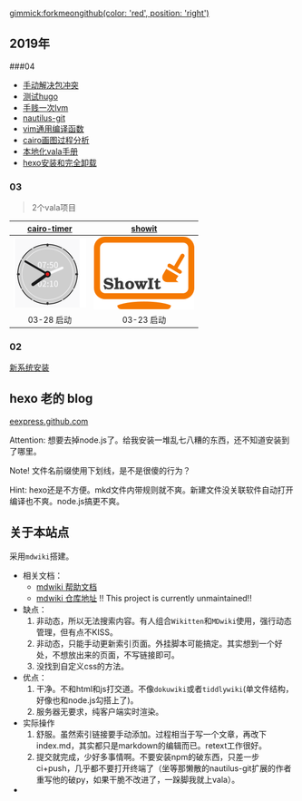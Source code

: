 [gimmick:forkmeongithub(color: 'red', position: 'right')](https://github.com/eexpress/wiki)

## 2019年

###04
- [手动解决包冲突](blog/2019-04-09-包冲突导致游戏不运行.md)
- [测试hugo](blog/2019-04-08-测试hugo.md)
- [手贱一次lvm](blog/2019-04-07-lvm.md)
- [nautilus-git](blog/2019-04-06-nautilus-git扩展.md)
- [vim通用编译函数](blog/2019-04-02-vim动态执行编译.md)
- [cairo画图过程分析](blog/2019-04-01-cairo画图过程分析.md)
- [本地化vala手册](blog/2019-04-02-本地化vala手册.md)
- [hexo安装和完全卸载](blog/2019-04-01-hexo笔记.md)

### 03
> 2个vala项目

[cairo-timer](https://github.com/eexpress/cairo-timer)|[showit](https://github.com/eexpress/showit)
:--:|:--:
![](pic/timer.png)|![](pic/showit.png)
03-28 启动|03-23 启动

### 02
[新系统安装](blog/2019-02-13-新系统安装.md)

## hexo 老的 blog
[eexpress.github.com](https://eexpress.github.io)

Attention: 想要去掉node.js了。给我安装一堆乱七八糟的东西，还不知道安装到了哪里。

Note! 文件名前缀使用下划线，是不是很傻的行为？

Hint: hexo还是不方便。mkd文件内带规则就不爽。新建文件没关联软件自动打开编译也不爽。node.js搞更不爽。

## 关于本站点

采用`mdwiki`搭建。

- 相关文档：
	- [mdwiki 帮助文档](https://dynalon.github.io/mdwiki/#!tutorials/github.md)
	- [mdwiki 仓库地址](https://github.com/Dynalon/mdwiki/) !! This project is currently unmaintained!!
- 缺点：
	1. 非动态，所以无法搜索内容。有人组合`Wikitten`和`MDwiki`使用，强行动态管理，但有点不KISS。
	1. 非动态，只能手动更新索引页面。外挂脚本可能搞定。其实想到一个好处，不想放出来的页面，不写链接即可。
	1. 没找到自定义css的方法。
- 优点：
	1. 干净。不和html和js打交道。不像`dokuwiki`或者`tiddlywiki`(单文件结构，好像也和node.js勾搭上了)。
	1. 服务器无要求，纯客户端实时渲染。
- 实际操作
    1. 舒服。虽然索引链接要手动添加。过程相当于写一个文章，再改下index.md，其实都只是markdown的编辑而已。retext工作很好。
    1. 提交就完成，少好多事情啊。不要安装npm的破东西，只差一步ci+push，几乎都不要打开终端了（坐等那懒散的nautilus-git扩展的作者重写他的破py，如果干脆不改进了，一跺脚我就上vala）。
- 